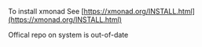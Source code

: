 To install xmonad
See [https://xmonad.org/INSTALL.html](https://xmonad.org/INSTALL.html)

Offical repo on system is out-of-date
